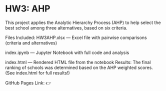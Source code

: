 # HW3: AHP 
This project applies the Analytic Hierarchy Process (AHP) to help select the best school among three alternatives, based on six criteria.

Files Included:
HW3AHP.xlsx — Excel file with pairwise comparisons (criteria and alternatives)

index.ipynb — Jupyter Notebook with full code and analysis

index.html — Rendered HTML file from the notebook
Results:
The final ranking of schools was determined based on the AHP weighted scores.
(See index.html for full results!)

GitHub Pages Link:
👉 
